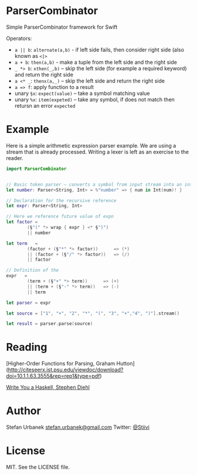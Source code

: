 ParserCombinator
================

Simple ParserCombinator framework for Swift

Operators:

* `a || b`: `alternate(a,b)` - if left side fails, then consider right side
  (also known as `<|>`
* `a + b`: `then(a,b)` - make a tuple from the left side and the right side
* `_ *> b`: `xthen(_,b)` – skip the left side (for example a required keyword) and return the right side
* `a <* _`: `thenx(a,_)` – skip the left side and return the right side
* `a => f`: apply function to a result
* unary `§x`: `expect(value)` – take a symbol matching value
* unary `%x`: `item(expeted)` – take any symbol, if does not match then retursn
  an error `expected`


Example
=======

Here is a simple arithmetic expression parser example. We are using a stream
that is already processed. Writing a lexer is left as an exercise to the reader.

```swift
import ParserCombinator


// Basic token parser – converts a symbol from input stream into an integer
let number: Parser<String, Int> = %"number" => { num in Int(num)! }

// Declaration for the recursive reference
let expr: Parser<String, Int>

// Here we reference future value of expn
let factor =
        (§"(" *> wrap { expr } <* §")")
        || number

let term   =
        (factor + (§"*" *> factor))      => (*)
        || (factor + (§"/" *> factor))   => (/)
        || factor

// Definition of the
expr   =
        (term + (§"+" *> term))      => (+)
        || (term + (§"-" *> term))   => (-)
        || term

let parser = expr

let source = ["1", "+", "2", "*", "(", "3", "+","4", ")"].stream()

let result = parser.parse(source)
```

Reading
=======

[Higher-Order Functions for Parsing, Graham Hutton]
(http://citeseerx.ist.psu.edu/viewdoc/download?doi=10.1.1.63.3555&rep=rep1&type=pdf)

[Write You a Haskell, Stephen Diehl](http://dev.stephendiehl.com/fun/002_parsers.html)

Author
======

Stefan Urbanek <stefan.urbanek@gmail.com>
Twitter: [@Stiivi](https://twitter.com/stiivi)

License
=======

MIT. See the LICENSE file.
